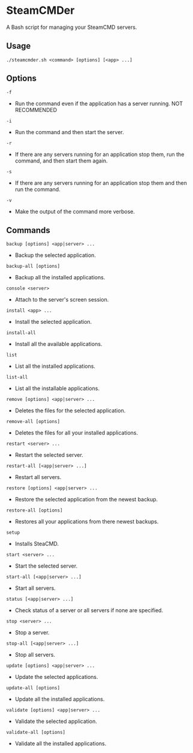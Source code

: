 # SteamCMDer

A Bash script for managing your SteamCMD servers.

## Usage

`./steamcmder.sh <command> [options] [<app> ...]`

## Options

`-f`

- Run the command even if the application has a server running. NOT RECOMMENDED

`-i`

- Run the command and then start the server.

`-r`

- If there are any servers running for an application stop them, run the command, and then start them again.

`-s`

- If there are any servers running for an application stop them and then run the command.

`-v`

- Make the output of the command more verbose.

## Commands

`backup [options] <app|server> ...`

- Backup the selected application.

`backup-all [options]`

- Backup all the installed applications.

`console <server>`

- Attach to the server's screen session.

`install <app> ...`

- Install the selected application.

`install-all`

- Install all the available applications.

`list`

- List all the installed applications.

`list-all`

- List all the installable applications.

`remove [options] <app|server> ...`

- Deletes the files for the selected application.

`remove-all [options]`

- Deletes the files for all your installed applications.

`restart <server> ...`

- Restart the selected server.

`restart-all [<app|server> ...]`

- Restart all servers.

`restore [options] <app|server> ...`

- Restore the selected application from the newest backup.

`restore-all [options]`

- Restores all your applications from there newest backups.

`setup`

- Installs SteaCMD.

`start <server> ...`

- Start the selected server.

`start-all [<app|server> ...]`

- Start all servers.

`status [<app|server> ...]`

- Check status of a server or all servers if none are specified.

`stop <server> ...`

- Stop a server.

`stop-all [<app|server> ...]`

- Stop all servers.

`update [options] <app|server> ...`

- Update the selected applications.

`update-all [options]`

- Update all the installed applications.

`validate [options] <app|server> ...`

- Validate the selected application.

`validate-all [options]`

- Validate all the installed applications.
